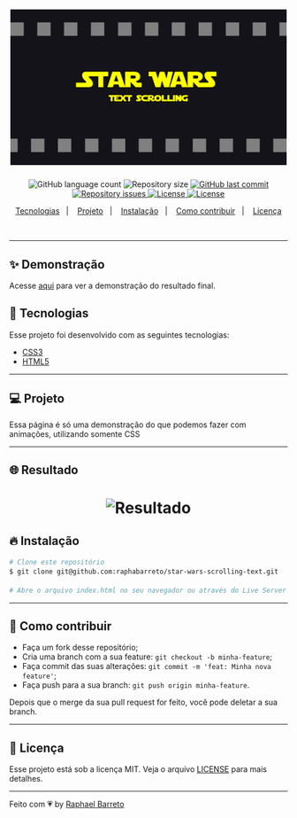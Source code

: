 <h1 align="center">
  <img alt="Star Wars" title="#delicinha" src=".github/logo.png" width="500px" />
  <br/>
</h1>

<p align="center">
  <img alt="GitHub language count" src="https://img.shields.io/github/languages/count/raphabarreto/star-wars-scrolling-text">

  <img alt="Repository size" src="https://img.shields.io/github/repo-size/raphabarreto/star-wars-scrolling-text">

  <a href="https://github.com/raphabarreto/star-wars-scrolling-text/commits/master">
    <img alt="GitHub last commit" src="https://img.shields.io/github/last-commit/raphabarreto/star-wars-scrolling-text">
  </a>

  <a href="https://github.com/raphabarreto/star-wars-scrolling-text/issues">
    <img alt="Repository issues" src="https://img.shields.io/github/issues/raphabarreto/star-wars-scrolling-text">
  </a>

  <a href="https://github.com/raphabarreto/star-wars-scrolling-text/blob/master/LICENSE.md">
    <img alt="License" src="https://img.shields.io/badge/license-MIT-brightgreen">
  <a>

  <a href="https://app.netlify.com/sites/star-wars-text-scrolling-raphabarreto.com.br/deploys">
    <img alt="License" src="https://api.netlify.com/api/v1/badges/4d73975b-ef60-4539-88dc-8924d6161bb5/deploy-status">
  <a>
</p>


<p align="center">
  <a href="#-tecnologias">Tecnologias</a>&nbsp;&nbsp;&nbsp;|&nbsp;&nbsp;&nbsp;
  <a href="#-projeto">Projeto</a>&nbsp;&nbsp;&nbsp;|&nbsp;&nbsp;&nbsp;
  <a href="#-instalação">Instalação</a>&nbsp;&nbsp;&nbsp;|&nbsp;&nbsp;&nbsp;
  <a href="#-instalação">Como contribuir</a>&nbsp;&nbsp;&nbsp;|&nbsp;&nbsp;&nbsp;
  <a href="#-licença">Licença</a>
</p>

<br>


---

## ✨ Demonstração
<p >Acesse <a href="https://star-wars-text-scrolling.raphabarreto.com.br/">aqui</a> para ver a demonstração do resultado final.</p>


## 🚀 Tecnologias

Esse projeto foi desenvolvido com as seguintes tecnologias:

- [CSS3](https://www.w3schools.com/css/default.asp)
- [HTML5](https://html.com/html5/)

---
## 💻 Projeto
Essa página é só uma demonstração do que podemos fazer com animações, utilizando somente CSS

---

## 🌐 Resultado
<h1 align="center">
    <img alt="Resultado" title="#delicinha" src=".github/star-wars.gif" />
</h1>

## 🔥 Instalação

```bash
# Clone este repositório
$ git clone git@github.com:raphabarreto/star-wars-scrolling-text.git

# Abre o arquivo index.html no seu navegador ou através do Live Server do Visual Studio Code
```
---
## 🤔 Como contribuir

- Faça um fork desse repositório;
- Cria uma branch com a sua feature: `git checkout -b minha-feature`;
- Faça commit das suas alterações: `git commit -m 'feat: Minha nova feature'`;
- Faça push para a sua branch: `git push origin minha-feature`.

Depois que o merge da sua pull request for feito, você pode deletar a sua branch.

---
## 🧾 Licença

Esse projeto está sob a licença MIT. Veja o arquivo [LICENSE](LICENSE.md) para mais detalhes.

---

Feito com 💗 by [Raphael Barreto](https://bit.ly/contato-linkedin)
